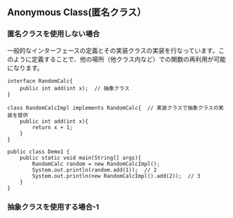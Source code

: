 ## Anonymous Class(匿名クラス）
### 匿名クラスを使用しない場合
一般的なインターフェースの定義とその実装クラスの実装を行なっています。このように定義することで、他の場所（他クラス内など）での関数の再利用が可能になります。
```
interface RandomCalc{
    public int add(int x);  // 抽象クラス
}

class RandomCalcImpl implements RandomCalc{  // 実装クラスで抽象クラスの実装を提供
    public int add(int x){
        return x + 1;
    }
}

public class Demo1 {
    public static void main(String[] args){
        RandomCalc random = new RandomCalcImpl();
        System.out.println(random.add(1));  // 2
        System.out.println(new RandomCalcImpl().add(2));  // 3
    }
}
```

### 抽象クラスを使用する場合-1

